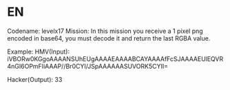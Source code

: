 # EN
Codename: levelx17
Mission: In this mission you receive a 1 pixel png encoded in base64, you must decode it and return the last RGBA value.

Example: 
HMV(Input): iVBORw0KGgoAAAANSUhEUgAAAAEAAAABCAYAAAAfFcSJAAAAEUlEQVR4nGI6OPmFIiAAAP//Br0CYI/JSpAAAAAASUVORK5CYII=

Hacker(Output): 33
